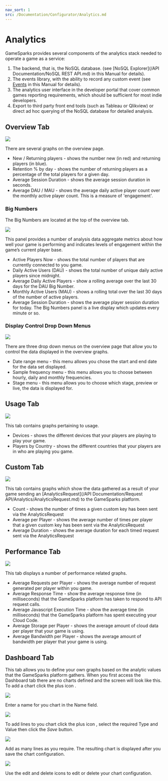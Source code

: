 ```yaml
---
nav_sort: 1
src: /Documentation/Configurator/Analytics.md
---
```


# Analytics

GameSparks provides several components of the analytics stack needed to operate a game as a service:

  1. The backend, that is, the NoSQL database. (see [NoSQL Explorer](/API Documentation/NoSQL REST API.md) in this Manual for details).
  2. The events library, with the ability to record any custom event (see [Events](/Documentation/Configurator/Events.md) in this Manual for details).
  3. The analytics user interface in the developer portal that cover common games reporting requirements, which should be sufficient for most indie developers.
  4. Export to third party front end tools (such as Tableau or Qlikview) or direct ad hoc querying of the NoSQL database for detailed analysis.

## Overview Tab

![](img/Analytics/1.png)

There are several graphs on the overview page.

  * New / Returning players - shows the number new (in red) and returning players (in blue).
  * Retention % by day - shows the number of returning players as a percentage of the total players for a given day.
  * Average Session Duration - shows the average session duration in seconds.
  * Average DAU / MAU - shows the average daily active player count over the monthly active player count. This is a measure of 'engagement'.

### Big Numbers

The Big Numbers are located at the top of the overview tab.

![](img/Analytics/2.png)

This panel provides a number of analysis data aggregate metrics about how well your game is performing and indicates levels of engagement within the game’s current player base.

  * Active Players Now - shows the total number of players that are currently connected to you game.
  * Daily Active Users (DAU) - shows the total number of unique daily active players since midnight.
  * Average Daily Active Players - show a rolling average over the last 30 days for the DAU Big Number.
  * Monthly Active Users (MAU) - shows a rolling total over the last 30 days of the number of active players.
  * Average Session Duration - shows the average player session duration for today.
The Big Numbers panel is a live display which updates every minute or so.

### Display Control Drop Down Menus

![](img/Analytics/3.png)

There are three drop down menus on the overview page that allow you to control the data displayed in the overview graphs.

  * Date range menu - this menu allows you chose the start and end date for the data set displayed.
  * Sample frequency menu - this menu allows you to choose between hourly, daily and monthly frequencies.
  * Stage menu - this menu allows you to choose which stage, preview or live, the data is displayed for.

## Usage Tab

![](img/Analytics/4.png)

 This tab contains graphs pertaining to usage.

  * Devices - shows the different devices that your players are playing to play your game.
  * Players by Country - shows the different countries that your players are in who are playing you game.

## Custom Tab

![](img/Analytics/5.png)

 This tab contains graphs which show the data gathered as a result of your game sending an [AnalyticsRequest](/API Documentation/Request API/Analytics/AnalyticsRequest.md) to the GameSparks platform.

  * Count - shows the number of times a given custom key has been sent via the AnalyticsRequest
  * Average per Player - shows the average number of times per player that a given custom key has been sent via the AnalyticsRequest
  * Average Duration - shows the average duration for each timed request sent via the AnalyticsRequest

## Performance Tab

![](img/Analytics/6.png)

This tab displays a number of performance related graphs.

  * Average Requests per Player - shows the average number of request generated per player within you game.
  * Average Response Time - show the average response time (in milliseconds) that the GameSparks platform has taken to respond to API request calls.
  * Average Javascript Execution Time - show the average time (in milliseconds) that the GameSparks platform has spent executing your Cloud Code.
  * Average Storage per Player - shows the average amount of cloud data per player that your game is using.
  * Average Bandwidth per Player - shows the average amount of bandwidth per player that your game is using.

## Dashboard Tab

This tab allows you to define your own graphs based on the analytic values that the GameSparks platform gathers. When you first access the Dashboard tab there are no charts defined and the screen will look like this. To add a chart click the plus icon .

![](img/Analytics/7.png)

 Enter a name for you chart in the Name field.

 ![](img/Analytics/8.png)

 To add lines to you chart click the plus icon , select the required Type and Value then click the *Save* button.

 ![](img/Analytics/9.png)

Add as many lines as you require. The resulting chart is displayed after you save the chart configuration.

![](img/Analytics/10.png)

Use the edit  and delete  icons to edit or delete your chart configuration.
